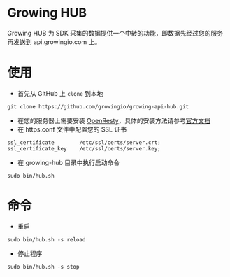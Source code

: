 # Growing HUB

Growing HUB 为 SDK 采集的数据提供一个中转的功能，即数据先经过您的服务再发送到 api.growingio.com 上。

# 使用

- 首先从 GitHub 上 `clone` 到本地
```
git clone https://github.com/growingio/growing-api-hub.git
```
- 在您的服务器上需要安装 [OpenResty](https://openresty.org/en/)，具体的安装方法请参考[官方文档](https://openresty.org/en/installation.html)
- 在 https.conf 文件中配置您的 SSL 证书
```
ssl_certificate        /etc/ssl/certs/server.crt;
ssl_certificate_key    /etc/ssl/certs/server.key;

```
- 在 growing-hub 目录中执行启动命令
```
sudo bin/hub.sh
```

# 命令

- 重启
```
sudo bin/hub.sh -s reload
```

- 停止程序
```
sudo bin/hub.sh -s stop
```

